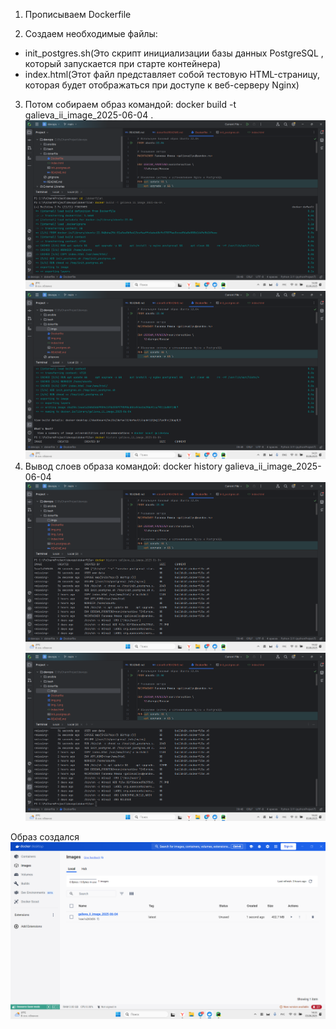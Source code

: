 1. Прописываем Dockerfile

2. Создаем необходимые файлы:

- init_postgres.sh(Это скрипт инициализации базы данных PostgreSQL , который запускается при старте контейнера)
- index.html(Этот файл представляет собой тестовую HTML-страницу, которая будет отображаться при доступе к веб-серверу Nginx)

3. Потом собираем образ командой: docker build -t galieva_ii_image_2025-06-04 .
![img.png](imgs/img.png)
![img_1.png](imgs/img_1.png)
4. Вывод слоев образа командой: docker history galieva_ii_image_2025-06-04
![img_2.png](imgs/img_2.png)
![img_3.png](imgs/img_3.png)

Образ создался
![img_4.png](imgs/img_4.png)